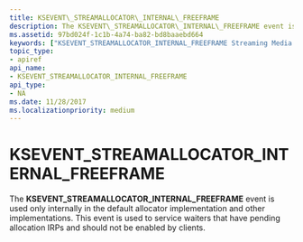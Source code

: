 ```yaml
---
title: KSEVENT\_STREAMALLOCATOR\_INTERNAL\_FREEFRAME
description: The KSEVENT\_STREAMALLOCATOR\_INTERNAL\_FREEFRAME event is used only internally in the default allocator implementation and other implementations. This event is used to service waiters that have pending allocation IRPs and should not be enabled by clients.
ms.assetid: 97bd024f-1c1b-4a74-ba82-bd8baaebd664
keywords: ["KSEVENT_STREAMALLOCATOR_INTERNAL_FREEFRAME Streaming Media Devices"]
topic_type:
- apiref
api_name:
- KSEVENT_STREAMALLOCATOR_INTERNAL_FREEFRAME
api_type:
- NA
ms.date: 11/28/2017
ms.localizationpriority: medium
---
```


# KSEVENT\_STREAMALLOCATOR\_INTERNAL\_FREEFRAME


The **KSEVENT\_STREAMALLOCATOR\_INTERNAL\_FREEFRAME** event is used only internally in the default allocator implementation and other implementations. This event is used to service waiters that have pending allocation IRPs and should not be enabled by clients.

 

 





